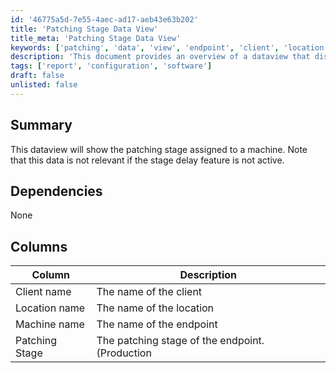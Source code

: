 ```yaml
---
id: '46775a5d-7e55-4aec-ad17-aeb43e63b202'
title: 'Patching Stage Data View'
title_meta: 'Patching Stage Data View'
keywords: ['patching', 'data', 'view', 'endpoint', 'client', 'location']
description: 'This document provides an overview of a dataview that displays the patching stage assigned to a machine. It outlines the relevant columns, including client name, location name, machine name, and the current patching stage, while noting that the data is only applicable if the stage delay feature is active.'
tags: ['report', 'configuration', 'software']
draft: false
unlisted: false
---
```

## Summary

This dataview will show the patching stage assigned to a machine. Note that this data is not relevant if the stage delay feature is not active.

## Dependencies

None

## Columns

| Column          | Description                                         |
|------------------|-----------------------------------------------------|
| Client name      | The name of the client                              |
| Location name    | The name of the location                            |
| Machine name     | The name of the endpoint                            |
| Patching Stage   | The patching stage of the endpoint. (Production|Pilot|Test) |






